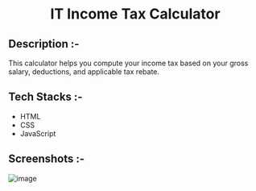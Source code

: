 # <p align="center">IT Income Tax Calculator</p>

## Description :-

This calculator helps you compute your income tax based on your gross salary, deductions, and applicable tax rebate.

## Tech Stacks :-

- HTML
- CSS
- JavaScript

## Screenshots :-

![image](https://github.com/user-attachments/assets/b6d6b5e0-3750-4850-87d3-0ada77179dc2)
